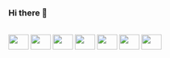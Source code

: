 ### Hi there 👋

<!--
**CoutinhoThiago/CoutinhoThiago** is a ✨ _special_ ✨ repository because its `README.md` (this file) appears on your GitHub profile.

Here are some ideas to get you started:

- 🔭 I’m currently working on ...
- 🌱 I’m currently learning ...
- 👯 I’m looking to collaborate on ...
- 🤔 I’m looking for help with ...
- 💬 Ask me about ...
- 📫 How to reach me: ...
- 😄 Pronouns: ...
- ⚡ Fun fact: ...
-->


<div style="display: inline_block"><br>
  <img align="center" height="30" width="40" src="https://www.svgrepo.com/show/349419/javascript.svg">
  <img align="center" height="30" width="40" src="https://www.svgrepo.com/show/353630/cypress.svg">
  <img align="center" height="30" width="40" src="https://www.svgrepo.com/show/452234/java.svg">
  <img align="center" height="30" width="40" src="https://www.svgrepo.com/show/354321/selenium.svg">
  <img align="center" height="30" width="40" src="https://www.svgrepo.com/show/353625/cucumber.svg">
  <img align="center" height="30" width="40" src="https://www.svgrepo.com/show/452091/python.svg">
  <img align="center" height="30" width="40" src="https://reverbc.gallerycdn.vsassets.io/extensions/reverbc/vscode-pytest/0.1.1/1617123275355/Microsoft.VisualStudio.Services.Icons.Default">
</div>
 
